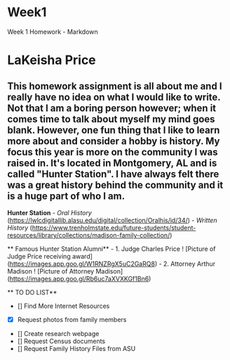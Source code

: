 # Week1
Week 1 Homework  - Markdown
# LaKeisha Price
## This homework assignment is all about me and I really have no idea on what I would like to write.  Not that I am a boring person however; when it comes time to talk about myself my mind goes blank.  However, one fun thing that I like to learn more about and consider a hobby is history.  My focus this year is more on the community I was raised in.  It's located in Montgomery, AL and is called "Hunter Station".  I have always felt there was a great history behind the community and it is a huge part of who I am.

**Hunter Station**
    - *Oral History* (https://lwlcdigitallib.alasu.edu/digital/collection/Oralhis/id/34/)
    - *Written History* (https://www.trenholmstate.edu/future-students/student-resources/library/collections/madison-family-collection/)

** Famous Hunter Station Alumni**
    - 1. Judge Charles Price ! [Picture of Judge Price receiving award] (https://images.app.goo.gl/W1RNZRgX5uC2GaRQ8)
    - 2. Attorney Arthur Madison ! [Picture of Attorney Madison] (https://images.app.goo.gl/Rb6uc7aXVXKGf1Bn6)

** TO DO LIST**
- [] Find More Internet Resources
- [X] Request photos from family members
- [] Create research webpage
- [] Request Census documents
- [] Request Family History Files from ASU

